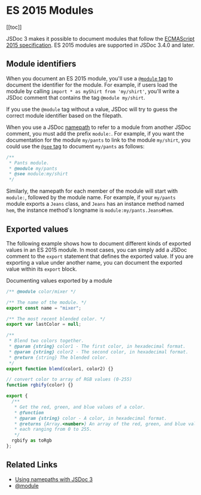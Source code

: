 # ES 2015 Modules

[[toc]]

JSDoc 3 makes it possible to document modules that follow the [ECMAScript 2015 specification](http://www.ecma-international.org/ecma-262/6.0/#sec-modules). ES 2015 modules are supported in JSDoc 3.4.0 and later.

## Module identifiers

When you document an ES 2015 module, you'll use a [`@module` tag](../tags/module.md) to document the identifier for the module. For example, if users load the module by calling `import * as myShirt from 'my/shirt'`, you'll write a JSDoc comment that contains the tag `@module my/shirt`.

If you use the `@module` tag without a value, JSDoc will try to guess the correct module identifier based on the filepath.

When you use a JSDoc [namepath](../about/namepaths.md) to refer to a module from another JSDoc comment, you must add the prefix `module:`. For example, if you want the documentation for the module `my/pants` to link to the module `my/shirt`, you could use the [`@see` tag](../tags/see.md) to document `my/pants` as follows:

```js
/**
 * Pants module.
 * @module my/pants
 * @see module:my/shirt
 */
```

Similarly, the namepath for each member of the module will start with `module:`, followed by the module name. For example, if your `my/pants` module exports a `Jeans` class, and `Jeans` has an instance method named `hem`, the instance method's longname is `module:my/pants.Jeans#hem`.

## Exported values

The following example shows how to document different kinds of exported values in an ES 2015 module. In most cases, you can simply add a JSDoc comment to the `export` statement that defines the exported value. If you are exporting a value under another name, you can document the exported value within its `export` block.

Documenting values exported by a module

```js
/** @module color/mixer */

/** The name of the module. */
export const name = "mixer";

/** The most recent blended color. */
export var lastColor = null;

/**
 * Blend two colors together.
 * @param {string} color1 - The first color, in hexadecimal format.
 * @param {string} color2 - The second color, in hexadecimal format.
 * @return {string} The blended color.
 */
export function blend(color1, color2) {}

// convert color to array of RGB values (0-255)
function rgbify(color) {}

export {
  /**
   * Get the red, green, and blue values of a color.
   * @function
   * @param {string} color - A color, in hexadecimal format.
   * @returns {Array.<number>} An array of the red, green, and blue values,
   * each ranging from 0 to 255.
   */
  rgbify as toRgb
};
```

## Related Links

- [Using namepaths with JSDoc 3](../about/namepaths.md)
- [@module](../tags/module.md)
